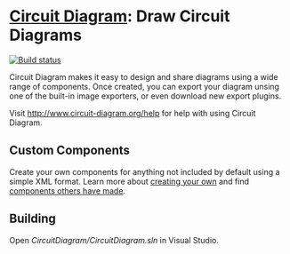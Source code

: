 # [Circuit Diagram](http://www.circuit-diagram.org/): Draw Circuit Diagrams

[![Build status](https://ci.appveyor.com/api/projects/status/8xt15xqjat9ime9f/branch/master?svg=true)](https://ci.appveyor.com/project/CircuitDiagram/circuitdiagram/branch/master)

Circuit Diagram makes it easy to design and share diagrams using a wide range of components. Once created, you can export your diagram unsing one of the built-in image exporters, or even download new export plugins.

Visit http://www.circuit-diagram.org/help for help with using Circuit Diagram.

## Custom Components

Create your own components for anything not included by default using a simple XML format. Learn more about [creating your own](http://www.circuit-diagram.org/help/creating-components) and find [components others have made](http://www.circuit-diagram.org/components).

## Building

Open *CircuitDiagram/CircuitDiagram.sln* in Visual Studio.
